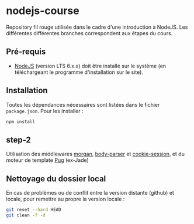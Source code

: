 # nodejs-course

Repository fil rouge utilisée dans le cadre d'une introduction à NodeJS. Les différentes différentes branches correspondent aux étapes du cours.

## Pré-requis

* [NodeJS](https://nodejs.org/) (version LTS 6.x.x) doit être installé sur le système (en téléchargeant le programme d'installation sur le site).

## Installation

Toutes les dépendances nécessaires sont listées dans le fichier `package.json`. Pour les installer :

```bash
npm install
```

## step-2

Utilisation des middlewares [morgan](https://github.com/expressjs/cookie-session), [body-parser](https://github.com/expressjs/body-parser) et [cookie-session](https://github.com/expressjs/cookie-session), et du moteur de template [Pug](https://pugjs.org) (ex-Jade)

## Nettoyage du dossier local

En cas de problèmes ou de conflit entre la version distante (github) et locale, pour remettre au propre la version locale :

```bash
git reset --hard HEAD
git clean -f -d
```
